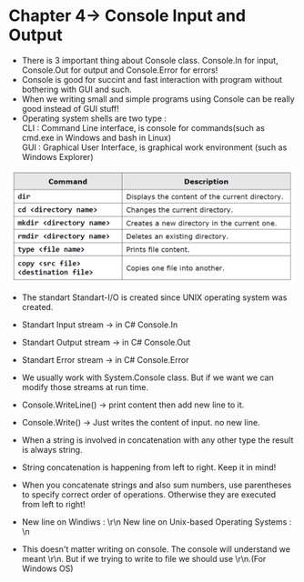 # Chapter 4-> Console Input and Output
- There is 3 important thing about Console class. Console.In for input, Console.Out for output and Console.Error for errors!
- Console is good for succint and fast interaction with program without bothering with GUI and such.
- When we writing small and simple programs using Console can be really good instead of GUI stuff!
- Operating system shells are two type :\
    CLI : Command Line interface, is console for commands(such as cmd.exe in Windows and bash in Linux)\
    GUI : Graphical User Interface, is graphical work environment (such as Windows Explorer)

![Some Command Line Commands on Windows](https://github.com/mrsahin101/Fundamentals_of_Programming_Csharp/blob/main/Chapter4_Console_Input_Output/Images/CommandLine_commands.png)

- The standart Standart-I/O is created since UNIX operating system was created.
- Standart Input stream -> in C# Console.In
- Standart Output stream -> in C# Console.Out
- Standart Error stream -> in C# Console.Error

- We usually work with System.Console class. But if we want we can modify those streams at run time.
- Console.WriteLine() -> print content then add new line to it.
- Console.Write() -> Just writes the content of input. no new line.

- When a string is involved in concatenation with any other type the result is always string.

- String concatenation is happening from left to right. Keep it in mind!

- When you concatenate strings and also sum numbers, use parentheses to specify correct order of operations. Otherwise they are executed from left to right!
- New line on Windiws : \r\n New line on Unix-based Operating Systems : \n
- This doesn't matter writing on console. The console will understand we meant \r\n. But if we trying to write to file we should use \r\n.(For Windows OS)
